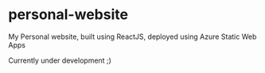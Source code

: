 # personal-website
My Personal website, built using ReactJS, deployed using Azure Static Web Apps

Currently under development ;)
